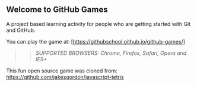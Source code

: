 ## Welcome to GitHub Games

A project based learning activity for people who are getting started with Git and GitHub.

You can play the game at: [https://githubschool.github.io/github-games/]

>> _*SUPPORTED BROWSERS*: Chrome, Firefox, Safari, Opera and IE9+_

This fun open source game was cloned from: https://github.com/jakesgordon/javascript-tetris
